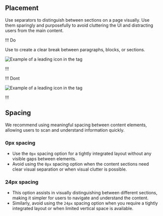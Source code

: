 
## Placement

Use separators to distinguish between sections on a page visually. Use them sparingly and purposefully to avoid cluttering the UI and distracting users from the main content.

!!! Do

Use to create a clear break between paragraphs, blocks, or sections.

![Example of a leading icon in the tag](/assets/components/separator/separator-do.png)

!!!

!!! Dont

![Example of a leading icon in the tag](/assets/components/separator/separator-dont.png)

!!!

## Spacing

We recommend using meaningful spacing between content elements, allowing users to scan and understand information quickly.

### 0px spacing
   - Use the `0px` spacing option for a tightly integrated layout without any visible gaps between elements.
   - Avoid using the `0px` spacing option when the content sections need clear visual separation or when visual clutter is possible.

### 24px spacing
   - This option assists in visually distinguishing between different sections, making it simpler for users to navigate and understand the content.
   - Similarly, avoid using the `24px` spacing option when you require a tightly integrated layout or when limited vertical space is available.
